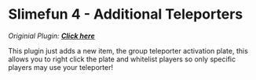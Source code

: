 # Slimefun 4 - Additional Teleporters
*Originial Plugin: [**Click here**](https://github.com/thebusybiscuit/Slimefun4/)*

This plugin just adds a new item, the group teleporter activation plate, this allows you to right click the plate and whitelist players so only specific players may use your teleporter!
